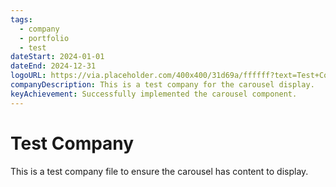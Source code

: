 ```yaml
---
tags:
  - company
  - portfolio
  - test
dateStart: 2024-01-01
dateEnd: 2024-12-31
logoURL: https://via.placeholder.com/400x400/31d69a/ffffff?text=Test+Company
companyDescription: This is a test company for the carousel display.
keyAchievement: Successfully implemented the carousel component.
---
```


# Test Company

This is a test company file to ensure the carousel has content to display. 